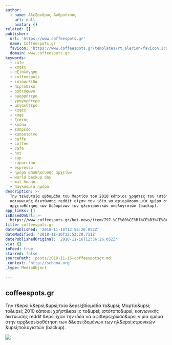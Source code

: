 ```yaml
---
author:
  - name: Αλέξανδρος Ανδρούτσος
    url: null
    avatar: {}
related: []
publisher:
  url: 'https://www.coffeespots.gr'
  name: Coffeespots.gr
  favicon: 'https://www.coffeespots.gr/templates/rt_alerion/favicon.ico'
  domain: www.coffeespots.gr
keywords:
  - cafe
  - καφές
  - αξιολόγηση
  - coffeespots
  - ιστοσελίδα
  - περιοδικό
  - ραδιόφωνο
  - ομορφότερο
  - γρηγορότερο
  - μεγαλύτερο
  - καφές
  - καφέ
  - ζεστός
  - κούπα
  - εσπρέσο
  - καπουτσίνο
  - caffe
  - coffee
  - cafe
  - hot
  - cup
  - capuccino
  - espresso
  - ημέρα αποθήκευσης αρχείων
  - world backup day
  - mat honan
  - παγκόσμια ημέρα
description: >-
  Την τελευταία εβδομάδα του Μαρτίου του 2010 κάποιοι χρήστες του ιστότοπου
  κοινωνικής δικτύωσης reddit είχαν την ιδέα να αφιερώσουν μία ημέρα στην
  αρχειοθέτηση των δεδομένων των ηλεκτρονικών υπολογιστών (backup).
app_links: []
isBasedOnUrl: >-
  https://www.coffeespots.gr/hot-news/item/797-%CF%80%CE%B1%CE%B3%CE%BA%CF%8C%CF%83%CE%BC%CE%B9%CE%B1-%CE%B7%CE%BC%CE%AD%CF%81%CE%B1-%CE%B1%CF%80%CE%BF%CE%B8%CE%AE%CE%BA%CE%B5%CF%85%CF%83%CE%B7%CF%82-%CE%B1%CF%81%CF%87%CE%B5%CE%AF%CF%89%CE%BD
title: coffeespots.gr
datePublished: '2018-11-16T12:56:26.052Z'
dateModified: '2018-11-16T12:53:20.711Z'
datePublishedOriginal: '2018-11-16T12:56:26.052Z'
via: {}
inFeed: true
starred: false
sourcePath: _posts/2018-11-16-coffeespotsgr.md
_context: 'http://schema.org'
_type: MediaObject

---
```

<article style=""><h1>coffeespots.gr</h1><p>Την τ&amp;epsi;λ&amp;epsi;&amp;upsi;ταία &amp;epsi;βδομάδα το&amp;upsi; Μαρτίο&amp;upsi; το&amp;upsi; 2010 κάποιοι χρήστ&amp;epsi;ς το&amp;upsi; ιστότοπο&amp;upsi; κοινωνικής δικτύωσης reddit &amp;epsi;ίχαν την ιδέα να αφι&amp;epsi;ρώσο&amp;upsi;ν μία ημέρα στην αρχ&amp;epsi;ιοθέτηση των δ&amp;epsi;δομένων των ηλ&amp;epsi;κτρονικών &amp;upsi;πολογιστών (backup).</p><img src="https://www.coffeespots.gr/media/k2/items/cache/5b74e738223d177a4030153c35f64896_XL.jpg" /></article>